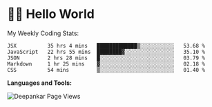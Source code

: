 # 👋🏽 Hello World 

<!--![Deepankar's github stats](https://github-readme-stats.vercel.app/api?username=Deep-Codes&count_private=true&show_icons=true&theme=radical)-->
My Weekly Coding Stats:

<!--START_SECTION:waka-->
```text
JSX          35 hrs 4 mins   █████████████▒░░░░░░░░░░░   53.68 % 
JavaScript   22 hrs 55 mins  ████████▓░░░░░░░░░░░░░░░░   35.10 % 
JSON         2 hrs 28 mins   █░░░░░░░░░░░░░░░░░░░░░░░░   03.79 % 
Markdown     1 hr 25 mins    ▓░░░░░░░░░░░░░░░░░░░░░░░░   02.18 % 
CSS          54 mins         ▒░░░░░░░░░░░░░░░░░░░░░░░░   01.40 % 
```
<!--END_SECTION:waka-->

**Languages and Tools:**



<p align="left"> <img src="https://komarev.com/ghpvc/?username=Deep-Codes&label=Views&color=blue&style=plastic" alt="Deepankar Page Views" /> </p>
